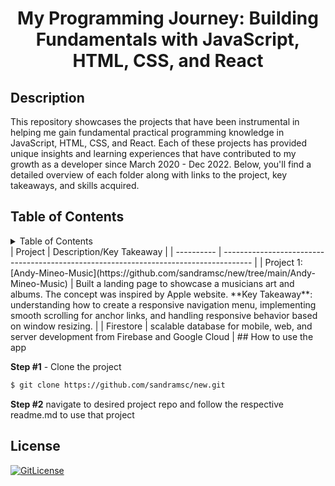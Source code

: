 <!-- PROJECT TITLE -->
  <h1 align="center">My Programming Journey: Building Fundamentals with JavaScript, HTML, CSS, and React</h1>

## Description

This repository showcases the projects that have been instrumental in helping me gain fundamental practical programming knowledge in JavaScript, HTML, CSS, and React. Each of these projects has provided unique insights and learning experiences that have contributed to my growth as a developer since March 2020 - Dec 2022. Below, you'll find a detailed overview of each folder along with links to the project, key takeaways, and skills acquired.

## Table of Contents

<details>
<summary>Table of Contents</summary>

- [Andy-Mineo-Music](#application-description)
- [Berlin-Through Your Eyes](#table-of-contents)
- [Project Demo](#demo)
- [Screenshots](#screenshots)
- [Technology Stack](#technology-stack)
- [Features](#features)
- [How to use the app](#how-to-use-the-app)
- [License](#license)

</details>
| Project | Description/Key Takeaway                                                                           |
| ---------- | ------------------------------------------------------------------------------------- |
| Project 1: [Andy-Mineo-Music](https://github.com/sandramsc/new/tree/main/Andy-Mineo-Music)   |  Built a landing page to showcase a musicians art and albums. The concept was inspired by Apple website.  **Key Takeaway**: understanding how to create a responsive navigation menu, implementing smooth scrolling for anchor links, and handling responsive behavior based on window resizing.                                             |
| Firestore       | scalable database for mobile, web, and server development from Firebase and Google Cloud                                                 |
## How to use the app

**Step #1** - Clone the project

```bash
$ git clone https://github.com/sandramsc/new.git
```

**Step #2**
navigate to desired project repo and follow the respective readme.md to use that project

## License

[![GitLicense](https://img.shields.io/badge/License-Apache-yellow.svg)](hhttps://github.com/sandramsc/new/blob/main/LICENSE)
